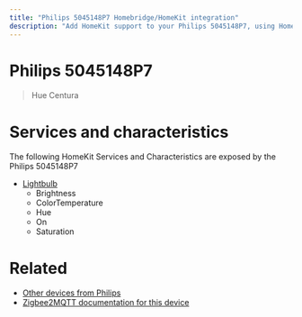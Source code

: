 ```yaml
---
title: "Philips 5045148P7 Homebridge/HomeKit integration"
description: "Add HomeKit support to your Philips 5045148P7, using Homebridge, Zigbee2MQTT and homebridge-z2m."
---
```

<!---
This file has been GENERATED using src/docgen/docgen.ts
DO NOT EDIT THIS FILE MANUALLY!
-->
# Philips 5045148P7
> Hue Centura


# Services and characteristics
The following HomeKit Services and Characteristics are exposed by
the Philips 5045148P7

* [Lightbulb](../../light.md)
  * Brightness
  * ColorTemperature
  * Hue
  * On
  * Saturation


# Related
* [Other devices from Philips](../index.md#philips)
* [Zigbee2MQTT documentation for this device](https://www.zigbee2mqtt.io/devices/5045148P7.html)